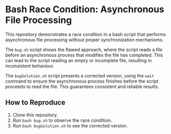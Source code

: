 # Bash Race Condition: Asynchronous File Processing

This repository demonstrates a race condition in a bash script that performs asynchronous file processing without proper synchronization mechanisms.

The `bug.sh` script shows the flawed approach, where the script reads a file before an asynchronous process that modifies the file has completed. This can lead to the script reading an empty or incomplete file, resulting in inconsistent behaviour.

The `bugSolution.sh` script presents a corrected version, using the `wait` command to ensure the asynchronous process finishes before the script proceeds to read the file.  This guarantees consistent and reliable results.

## How to Reproduce
1. Clone this repository.
2. Run `bash bug.sh` to observe the race condition.
3. Run `bash bugSolution.sh` to see the corrected version.